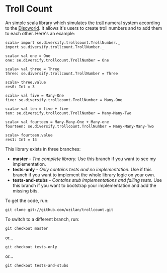 Troll Count
===========

An simple scala library which simulates the [troll] numeral system according to the [Discworld]. It allows it's users 
to create troll numbers and to add them to each other. Here's an example:

    scala> import se.diversify.trollcount.TrollNumber._
    import se.diversify.trollcount.TrollNumber._

    scala> val one = One
    one: se.diversify.trollcount.TrollNumber = One

    scala> val three = Three
    three: se.diversify.trollcount.TrollNumber = Three

    scala> three.value
    res0: Int = 3

    scala> val five = Many-One
    five: se.diversify.trollcount.TrollNumber = Many-One

    scala> val ten = five + five
    ten: se.diversify.trollcount.TrollNumber = Many-Many-Two

    scala> val fourteen = Many-Many-One + Many-one
    fourteen: se.diversify.trollcount.TrollNumber = Many-Many-Many-Two

    scala> fourteen.value
    res1: Int = 14

This library exists in three branches:
 
 * **master** - *The complete library.* Use this branch if you want to see my implementation.
 * **tests-only** - *Only contains tests and no implementation.* Use if this branch if you want to implement 
the whole library logic on your own.
 * **tests-and-stubs** - *Contains stub implementations and failing tests.* Use this branch if you want to 
bootstrap your implementation and add the missing bits.

To get the code, run:
    
    git clone git://github.com/uzilan/trollcount.git

To switch to a different branch, run:
    
    git checkout master
or...
    
    git checkout tests-only
or...
    
    git checkout tests-and-stubs

[troll]: http://en.wikipedia.org/wiki/Troll_(Discworld)
[Discworld]: http://en.wikipedia.org/wiki/Discworld